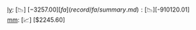 [ly](record/ly/summary.md): [📉] [$-3257.00]  
[fa](record/fa/summary.md): [📉] [$-910120.01]  
[mm](record/mm/summary.md): [📈] [$2245.60]  
